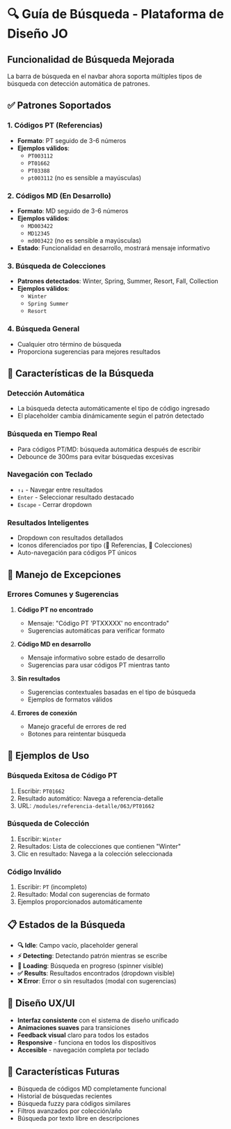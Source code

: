 # 🔍 Guía de Búsqueda - Plataforma de Diseño JO

## Funcionalidad de Búsqueda Mejorada

La barra de búsqueda en el navbar ahora soporta múltiples tipos de búsqueda con detección automática de patrones.

## ✅ Patrones Soportados

### 1. **Códigos PT (Referencias)**
- **Formato**: PT seguido de 3-6 números
- **Ejemplos válidos**:
  - `PT003112`
  - `PT01662`
  - `PT03388`
  - `pt003112` (no es sensible a mayúsculas)

### 2. **Códigos MD (En Desarrollo)**
- **Formato**: MD seguido de 3-6 números
- **Ejemplos válidos**:
  - `MD003422`
  - `MD12345`
  - `md003422` (no es sensible a mayúsculas)
- **Estado**: Funcionalidad en desarrollo, mostrará mensaje informativo

### 3. **Búsqueda de Colecciones**
- **Patrones detectados**: Winter, Spring, Summer, Resort, Fall, Collection
- **Ejemplos válidos**:
  - `Winter`
  - `Spring Summer`
  - `Resort`

### 4. **Búsqueda General**
- Cualquier otro término de búsqueda
- Proporciona sugerencias para mejores resultados

## 🎯 Características de la Búsqueda

### **Detección Automática**
- La búsqueda detecta automáticamente el tipo de código ingresado
- El placeholder cambia dinámicamente según el patrón detectado

### **Búsqueda en Tiempo Real**
- Para códigos PT/MD: búsqueda automática después de escribir
- Debounce de 300ms para evitar búsquedas excesivas

### **Navegación con Teclado**
- `↑↓` - Navegar entre resultados
- `Enter` - Seleccionar resultado destacado
- `Escape` - Cerrar dropdown

### **Resultados Inteligentes**
- Dropdown con resultados detallados
- Iconos diferenciados por tipo (📄 Referencias, 📁 Colecciones)
- Auto-navegación para códigos PT únicos

## 🚨 Manejo de Excepciones

### **Errores Comunes y Sugerencias**

1. **Código PT no encontrado**
   - Mensaje: "Código PT 'PTXXXXX' no encontrado"
   - Sugerencias automáticas para verificar formato

2. **Código MD en desarrollo**
   - Mensaje informativo sobre estado de desarrollo
   - Sugerencias para usar códigos PT mientras tanto

3. **Sin resultados**
   - Sugerencias contextuales basadas en el tipo de búsqueda
   - Ejemplos de formatos válidos

4. **Errores de conexión**
   - Manejo graceful de errores de red
   - Botones para reintentar búsqueda

## 🔧 Ejemplos de Uso

### **Búsqueda Exitosa de Código PT**
1. Escribir: `PT01662`
2. Resultado automático: Navega a referencia-detalle
3. URL: `/modules/referencia-detalle/063/PT01662`

### **Búsqueda de Colección**
1. Escribir: `Winter`
2. Resultados: Lista de colecciones que contienen "Winter"
3. Clic en resultado: Navega a la colección seleccionada

### **Código Inválido**
1. Escribir: `PT` (incompleto)
2. Resultado: Modal con sugerencias de formato
3. Ejemplos proporcionados automáticamente

## 📋 Estados de la Búsqueda

- **🔍 Idle**: Campo vacío, placeholder general
- **⚡ Detecting**: Detectando patrón mientras se escribe
- **🔄 Loading**: Búsqueda en progreso (spinner visible)
- **✅ Results**: Resultados encontrados (dropdown visible)
- **❌ Error**: Error o sin resultados (modal con sugerencias)

## 🎨 Diseño UX/UI

- **Interfaz consistente** con el sistema de diseño unificado
- **Animaciones suaves** para transiciones
- **Feedback visual** claro para todos los estados
- **Responsive** - funciona en todos los dispositivos
- **Accesible** - navegación completa por teclado

## 🚀 Características Futuras

- Búsqueda de códigos MD completamente funcional
- Historial de búsquedas recientes
- Búsqueda fuzzy para códigos similares
- Filtros avanzados por colección/año
- Búsqueda por texto libre en descripciones